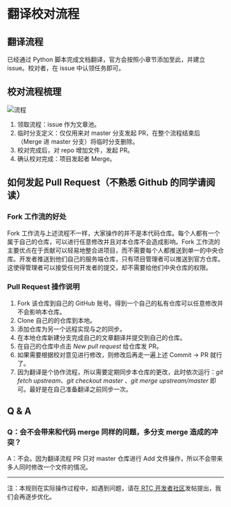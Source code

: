 # 翻译校对流程

## 翻译流程

已经通过 Python 脚本完成文档翻译，官方会按照小章节添加至此，并建立 issue。校对者，在 issue 中认领任务即可。

## 校对流程梳理

![流程](/image/proofread.png)

1. 领取流程：issue 作为文章池。
2. 临时分支定义：仅仅用来对 master 分支发起 PR，在整个流程结束后（Merge 进 master 分支）将临时分支删除。
3. 校对完成后，对 repo 增加文件，发起 PR。
4. 确认校对完成：项目发起者 Merge。



## 如何发起 Pull Request（不熟悉 Github 的同学请阅读）

### Fork 工作流的好处

Fork 工作流与上述流程不一样，大家操作的并不是本代码仓库。每个人都有一个属于自己的仓库，可以进行任意修改并且对本仓库不会造成影响。Fork 工作流的主要优点在于贡献可以轻易地整合进项目，而不需要每个人都推送到单一的中央仓库。开发者推送到他们自己的服务端仓库，只有项目管理者可以推送到官方仓库。这使得管理者可以接受任何开发者的提交，却不需要给他们中央仓库的权限。

### Pull Request 操作说明

1. Fork 该仓库到自己的 GitHub 账号。得到一个自己的私有仓库可以任意修改并不会影响本仓库。
2. Clone 自己的的仓库到本地。
3. 添加仓库为另一个远程实现与之的同步。
4. 在本地仓库新建分支完成自己的文章翻译并提交到自己的仓库。
5. 在自己的仓库中点击 *New pull request* 给仓库发 PR。
6. 如果需要根据校对意见进行修改，则修改后再走一遍上述 Commit -> PR 就行了。
7. 因为翻译是个协作流程，所以需要定期同步本仓库的更改，此时依次运行：*git fetch upstream*、*git checkout master* 、*git merge upstream/master* 即可。最好是在自己准备翻译之前同步一次。

## Q & A

### Q：会不会带来和代码 merge 同样的问题，多分支 merge 造成的冲突？

A：不会。因为翻译流程 PR 只对 master 仓库进行 Add 文件操作，所以不会带来多人同时修改一个文件的情况。

---

注：本规则在实际操作过程中，如遇到问题，请在[ RTC 开发者社区](https://rtcdeveloper.com)发帖提出，我们会再逐步优化。
